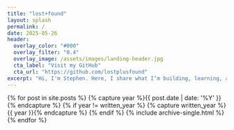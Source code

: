 ```yaml
---
title: "lost+found"
layout: splash
permalink: /
date: 2025-05-26
header:
  overlay_color: "#000"
  overlay_filter: "0.4"
  overlay_image: /assets/images/landing-header.jpg
  cta_label: "Visit my GitHub"
  cta_url: "https://github.com/lostplusfound"
excerpt: "Hi, I'm Stephen. Here, I share what I’m building, learning, and exploring. Check out my latest blog posts below, or explore my full portfolio and learn more about me above."
---
```


{% for post in site.posts %}
  {% capture year %}{{ post.date | date: '%Y' }}{% endcapture %}
  {% if year != written_year %}
    {% capture written_year %}{{ year }}{% endcapture %}
  {% endif %}
  {% include archive-single.html %}
{% endfor %}

